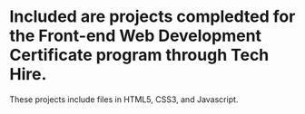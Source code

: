 # Included are projects compledted for the Front-end Web Development Certificate program through Tech Hire. 
These projects include files in HTML5, CSS3, and Javascript.
